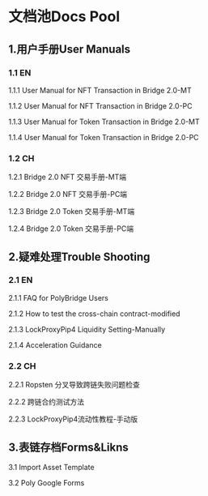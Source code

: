 # 文档池Docs Pool

## 1.用户手册User Manuals

### 1.1 EN

1.1.1 User Manual for NFT Transaction in Bridge 2.0-MT

1.1.2 User Manual for NFT Transaction in Bridge 2.0-PC

1.1.3 User Manual for Token Transaction in Bridge 2.0-MT

1.1.4 User Manual for Token Transaction in Bridge 2.0-PC



### 1.2 CH

1.2.1 Bridge 2.0 NFT 交易手册-MT端

1.2.2 Bridge 2.0 NFT 交易手册-PC端 

1.2.3 Bridge 2.0 Token 交易手册-MT端

1.2.4 Bridge 2.0 Token 交易手册-PC端



## 2.疑难处理Trouble Shooting

### 2.1 EN

2.1.1 FAQ for PolyBridge Users

2.1.2 How to test the cross-chain contract-modified

2.1.3 LockProxyPip4 Liquidity Setting-Manually 

2.1.4 Acceleration Guidance

### 2.2 CH

2.2.1 Ropsten 分叉导致跨链失败问题检查

2.2.2 跨链合约测试方法

2.2.3 LockProxyPip4流动性教程-手动版

## 3.表链存档Forms&Likns

3.1 Import Asset Template

3.2 Poly Google Forms